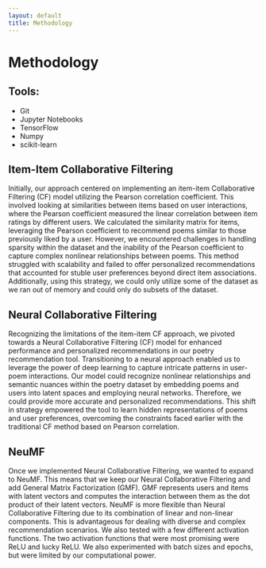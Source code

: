 ```yaml
---
layout: default
title: Methodology
---
```

# Methodology

## Tools:
- Git
- Jupyter Notebooks
- TensorFlow
- Numpy
- scikit-learn

## Item-Item Collaborative Filtering
Initially, our approach centered on implementing an item-item Collaborative Filtering (CF) model utilizing the Pearson correlation coefficient. This involved looking at similarities between items based on user interactions, where the Pearson coefficient measured the linear correlation between item ratings by different users. We calculated the similarity matrix for items, leveraging the Pearson coefficient to recommend poems similar to those previously liked by a user. However, we encountered challenges in handling sparsity within the dataset and the inability of the Pearson coefficient to capture complex nonlinear relationships between poems. This method struggled with scalability and failed to offer personalized recommendations that accounted for stuble user preferences beyond direct item associations. Additionally, using this strategy, we could only utilize some of the dataset as we ran out of memory and could only do subsets of the dataset.

## Neural Collaborative Filtering
Recognizing the limitations of the item-item CF approach, we pivoted towards a Neural Collaborative Filtering (CF) model for enhanced performance and personalized recommendations in our poetry recommendation tool. Transitioning to a neural approach enabled us to leverage the power of deep learning to capture intricate patterns in user-poem interactions. Our model could recognize nonlinear relationships and semantic nuances within the poetry dataset by embedding poems and users into latent spaces and employing neural networks. Therefore, we could provide more accurate and personalized recommendations. This shift in strategy empowered the tool to learn hidden representations of poems and user preferences, overcoming the constraints faced earlier with the traditional CF method based on Pearson correlation.

## NeuMF
Once we implemented Neural Collaborative Filtering, we wanted to expand to NeuMF. This means that we keep our Neural Collaborative Filtering and add General Matrix Factorization (GMF). GMF represents users and items with latent vectors and computes the interaction between them as the dot product of their latent vectors. NeuMF is more flexible than Neural Collaborative Filtering due to its combination of linear and non-linear components. This is advantageous for dealing with diverse and complex recommendation scenarios. We also tested with a few different activation functions. The two activation functions that were most promising were ReLU and lucky ReLU. We also experimented with batch sizes and epochs, but were limited by our computational power. 